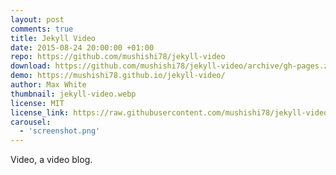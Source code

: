 ```yaml
---
layout: post
comments: true
title: Jekyll Video
date: 2015-08-24 20:00:00 +01:00
repo: https://github.com/mushishi78/jekyll-video
download: https://github.com/mushishi78/jekyll-video/archive/gh-pages.zip
demo: https://mushishi78.github.io/jekyll-video/
author: Max White
thumbnail: jekyll-video.webp
license: MIT
license_link: https://raw.githubusercontent.com/mushishi78/jekyll-video/refs/heads/gh-pages/LICENSE.txt
carousel:
  - 'screenshot.png'
---
```


Video, a video blog.
